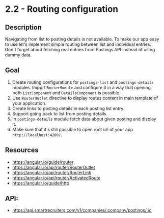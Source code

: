 # 2.2 - Routing configuration

## Description

Navigating from list to posting details is not available. To make our app easy to use let's implement simple routing between list and individual entries. Don't forget about fetching real entries from Postings API instead of using dummy data.

## Goal

1. Create routing configurations for `postings-list` and `postings-details` modules. Import `RouterModule` and configure it in a way that opening both `ListComponent` and `DetailsComponent` is possible.
2. Use `RouterOutlet` directive to display routes content in main template of your application.
3. Create links to posting details in each posting list entry.
4. Support going back to list from posting details.
4. In `postings-details` module fetch data about given posting and display it.
5. Make sure that it's still possible to open root url of your app `http://localhost:4200/`.

## Resources

- https://angular.io/guide/router
- https://angular.io/api/router/RouterOutlet
- https://angular.io/api/router/RouterLink
- https://angular.io/api/router/ActivatedRoute
- https://angular.io/guide/http

## API:
- https://api.smartrecruiters.com/v1/companies/:company/postings/:id